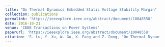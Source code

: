```yaml
---
title: "On Thermal Dynamics Embedded Static Voltage Stability Margin"
collection: publications
permalink: 'https://ieeexplore.ieee.org/abstract/document/10048558'
date: 2016-10-21
venue: 'IEEE Transactions on Power Systems'
paperurl: 'https://ieeexplore.ieee.org/abstract/document/10048558'
citation: 'S. Lu, Y. Xu, W. Gu, X. Fang and Z. Dong, "On Thermal Dynamics Embedded Static Voltage Stability Margin," in IEEE Transactions on Power Systems, vol. 38, no. 3, pp. 2982-2985, May 2023, doi: 10.1109/TPWRS.2023.3246301.'
---
```

